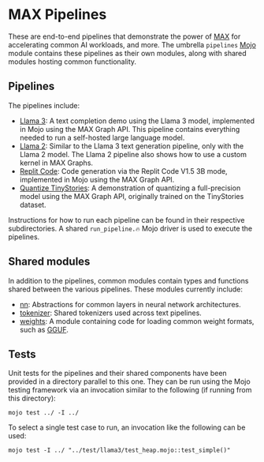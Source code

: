 # MAX Pipelines

These are end-to-end pipelines that demonstrate the power of
[MAX](https://docs.modular.com/max/) for accelerating common AI workloads, and
more. The umbrella `pipelines` [Mojo](https://docs.modular.com/mojo/) module
contains these pipelines as their own modules, along with shared modules
hosting common functionality.

## Pipelines

The pipelines include:

- [Llama 3](llama3): A text completion demo using the Llama 3 model,
implemented in Mojo using the MAX Graph API. This pipeline contains everything
needed to run a self-hosted large language model.
- [Llama 2](llama2): Similar to the Llama 3 text generation pipeline, only
with the Llama 2 model. The Llama 2 pipeline also shows how to use a custom
kernel in MAX Graphs.
- [Replit Code](replit): Code generation via the Replit Code V1.5 3B mode,
implemented in Mojo using the MAX Graph API.
- [Quantize TinyStories](quantize_tinystories): A demonstration of quantizing
a full-precision model using the MAX Graph API, originally trained on the
TinyStories dataset.

Instructions for how to run each pipeline can be found in their respective
subdirectories. A shared `run_pipeline.🔥` Mojo driver is used to execute
the pipelines.

## Shared modules

In addition to the pipelines, common modules contain types and functions shared
between the various pipelines. These modules currently include:

- [nn](./nn/): Abstractions for common layers in neural network architectures.
- [tokenizer](./tokenizer/): Shared tokenizers used across text pipelines.
- [weights](./weights/): A module containing code for loading common weight
formats, such as
[GGUF](https://github.com/ggerganov/ggml/blob/cce2ac9a5d788c3b6bb72a3b3dbde9247d8b85a7/docs/gguf.md).

## Tests

Unit tests for the pipelines and their shared components have been provided in
a directory parallel to this one. They can be run using the Mojo testing
framework via an invocation similar to the following (if running from this
directory):

```shell
mojo test ../ -I ../
```

To select a single test case to run, an invocation like the following can be
used:

```shell
mojo test -I ../ "../test/llama3/test_heap.mojo::test_simple()"
```
